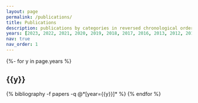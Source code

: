 ```yaml
---
layout: page
permalink: /publications/
title: Publications
description: publications by categories in reversed chronological order.
years: [2023, 2022, 2021, 2020, 2019, 2018, 2017, 2016, 2013, 2012, 2011]
nav: true
nav_order: 1
---
```

<!-- _pages/publications.md -->
<div class="publications">

{%- for y in page.years %}
  <h2 class="year">{{y}}</h2>
  {% bibliography -f papers -q @*[year={{y}}]* %}
{% endfor %}

</div>

